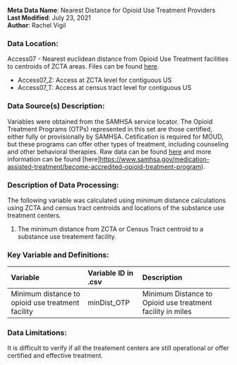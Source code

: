 **Meta Data Name**: Nearest Distance for Opioid Use Treatment Providers  
**Last Modified**: July 23, 2021  
**Author**: Rachel Vigil  

### Data Location: 
Access07 - Nearest euclidean distance from Opioid Use Treatment facilities to centroids of ZCTA areas. Files can be found [here](https://github.com/GeoDaCenter/opioid-policy-scan/tree/master/data_final).
* Access07_Z: Access at ZCTA level for contiguous US
* Access07_T: Access at census tract level for contiguous US


### Data Source(s) Description:  
Variables were obtained from the SAMHSA service locator. The Opioid Treatment Programs (OTPs) represented in this set are those certified, either fully or provisionally by SAMHSA. Cetification is required for MOUD, but these programs can offer other types of treatment, including counseling and other behavioral therapies. Raw data can be found [here](https://dpt2.samhsa.gov/treatment/directory.aspx) and more information can be found [here]https://www.samhsa.gov/medication-assisted-treatment/become-accredited-opioid-treatment-program).


### Description of Data Processing: 
The following variable was calculated using minimum distance calculations using ZCTA and census tract centroids and locations of the substance use treatment centers.
 1. The minimum distance from ZCTA or Census Tract centroid to a substance use treatement facility.

### Key Variable and Definitions:
| Variable | Variable ID in .csv | Description |
|:---------|:--------------------|:------------|
| Minimum distance to opioid use treatment facility |minDist_OTP|Minimum Distance to Opioid use treatment facility in miles|

### Data Limitations:
It is difficult to verify if all the treatement centers are still operational or offer certified and effective treatment. 
